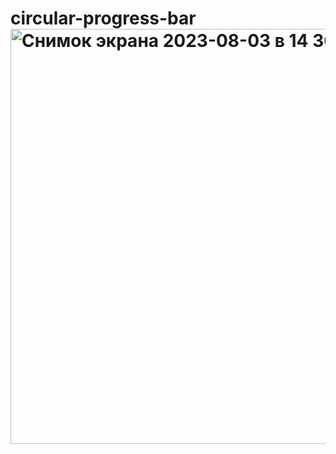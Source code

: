 # circular-progress-bar<img width="664" alt="Снимок экрана 2023-08-03 в 14 36 11" src="https://github.com/impiia/circular-progress-bar/assets/29872482/b0976aa9-37d8-437e-921b-60450a8e5674">
